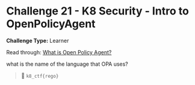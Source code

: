 # Challenge 21 - K8 Security - Intro to OpenPolicyAgent

**Challenge Type:** Learner

Read through:
[What is Open Policy Agent?](https://blog.styra.com/blog/what-is-open-policy-agent)

what is the name of the language that OPA uses?

> 🏁 `k8_ctf{rego}`

